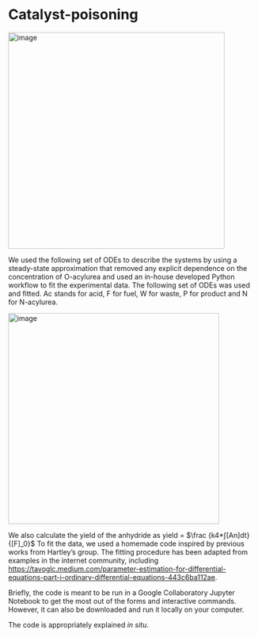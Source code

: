 # Catalyst-poisoning

<img width="437" alt="image" src="https://github.com/BoekhovenLab/Catalyst-poisoning/assets/78074696/1c2a04f4-f516-441d-a5d7-e50091771ae0">

We used the following set of ODEs to describe the systems by using a steady-state approximation that removed any explicit dependence on the concentration of O-acylurea and used an in-house developed Python workflow to fit the experimental data. 
The following set of ODEs was used and fitted. Ac stands for acid, F for fuel, W for waste, P for product and N for N-acylurea.

<img width="426" alt="image" src="https://github.com/BoekhovenLab/Catalyst-poisoning/assets/78074696/f6b43be1-3d00-4ab1-ab25-57bd44332cb2">

We also calculate the yield of the anhydride as yield = $\frac {k4*∫[An]dt} {[F]_0}$
To fit the data, we used a homemade code inspired by previous works from Hartley’s group. The fitting procedure has been adapted from examples in the internet community, including https://tavoglc.medium.com/parameter-estimation-for-differential-equations-part-i-ordinary-differential-equations-443c6ba112ae.

Briefly, the code is meant to be run in a Google Collaboratory Jupyter Notebook to get the most out of the forms and interactive commands. However, it can also be downloaded and run it locally on your computer. 

The code is appropriately explained _in situ_. 

